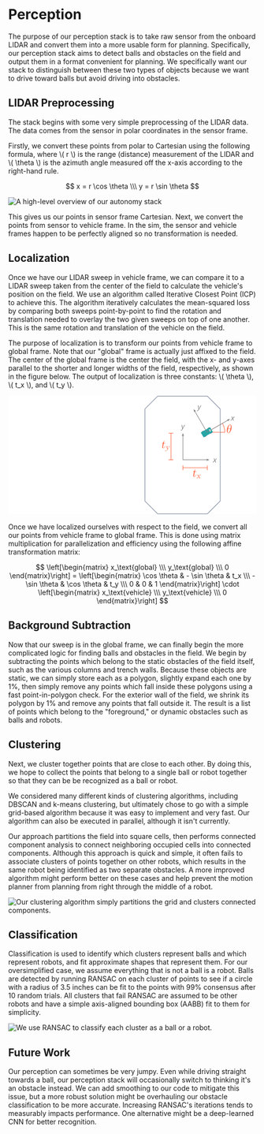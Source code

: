 # Perception #

The purpose of our perception stack is to take raw sensor from the onboard LIDAR and convert them into a more usable
form for planning. Specifically, our perception stack aims to detect balls and obstacles on the field and output them in
a format convenient for planning. We specifically want our stack to distinguish between these two types of objects
because we want to drive toward balls but avoid driving into obstacles.


## LIDAR Preprocessing ##

The stack begins with some very simple preprocessing of the LIDAR data. The data comes from the sensor in polar
coordinates in the sensor frame.

Firstly, we convert these points from polar to Cartesian using the following formula, where \\( r \\) is the range
(distance) measurement of the LIDAR and \\( \theta \\) is the azimuth angle measured off the x-axis according to the
right-hand rule.

$$ x = r \cos \theta \\\ y = r \sin \theta $$

![A high-level overview of our autonomy stack](img/polar-to-cartesian.svg)

This gives us our points in sensor frame Cartesian. Next, we convert the points from sensor to vehicle frame. In the
sim, the sensor and vehicle frames happen to be perfectly aligned so no transformation is needed.


## Localization ##

Once we have our LIDAR sweep in vehicle frame, we can compare it to a LIDAR sweep taken from the center of the field to
calculate the vehicle's position on the field. We use an algorithm called Iterative Closest Point (ICP) to achieve this.
The algorithm iteratively calculates the mean-squared loss by comparing both sweeps point-by-point to find the rotation
and translation needed to overlay the two given sweeps on top of one another. This is the same rotation and translation
of the vehicle on the field.

The purpose of localization is to transform our points from vehicle frame to global frame. Note that our "global" frame
is actually just affixed to the field. The center of the global frame is the center the field, with the x- and y-axes
parallel to the shorter and longer widths of the field, respectively, as shown in the figure below. The output of
localization is three constants: \\( \theta \\), \\( t_x \\), and \\( t_y \\).

![The coordinate frames we used](img/coordinate-frames.svg)

Once we have localized ourselves with respect to the field, we convert all our points from vehicle frame to global
frame. This is done using matrix multiplication for parallelization and efficiency using the following affine
transformation matrix:


$$ \left[\begin{matrix} x_\text{global} \\\ y_\text{global} \\\ 0 \end{matrix}\right] =
\left[\begin{matrix} \cos \theta & - \sin \theta & t_x \\\ - \sin \theta & \cos \theta & t_y \\\ 0 & 0 & 1 \end{matrix}\right]
\cdot \left[\begin{matrix} x_\text{vehicle} \\\ y_\text{vehicle} \\\ 0 \end{matrix}\right] $$


## Background Subtraction ##

Now that our sweep is in the global frame, we can finally begin the more complicated logic for finding balls and
obstacles in the field. We begin by subtracting the points which belong to the static obstacles of the field itself,
such as the various columns and trench walls. Because these objects are static, we can simply store each as a polygon,
slightly expand each one by 1%, then simply remove any points which fall inside these polygons using a fast
point-in-polygon check. For the exterior wall of the field, we shrink its polygon by 1% and remove any points that fall
outside it. The result is a list of points which belong to the "foreground," or dynamic obstacles such as balls and
robots.


## Clustering ##

Next, we cluster together points that are close to each other. By doing this, we hope to collect the points that belong
to a single ball or robot together so that they can be be recognized as a ball or robot.

We considered many different kinds of clustering algorithms, including DBSCAN and k-means clustering, but ultimately
chose to go with a simple grid-based algorithm because it was easy to implement and very fast. Our algorithm can also be
executed in parallel, although it isn't currently.

Our approach partitions the field into square cells, then performs connected component analysis to connect neighboring
occupied cells into connected components. Although this approach is quick and simple, it often fails to associate
clusters of points together on other robots, which results in the same robot being identified as two separate obstacles.
A more improved algorithm might perform better on these cases and help prevent the motion planner from planning from
right through the middle of a robot.

![Our clustering algorithm simply partitions the grid and clusters connected components.](img/clustering.svg)


## Classification ##

Classification is used to identify which clusters represent balls and which represent robots, and fit approximate shapes
that represent them. For our oversimplified case, we assume everything that is not a ball is a robot. Balls are detected
by running RANSAC on each cluster of points to see if a circle with a radius of 3.5 inches can be fit to the points with
99% consensus after 10 random trials. All clusters that fail RANSAC are assumed to be other robots and have a simple
axis-aligned bounding box (AABB) fit to them for simplicity.

![We use RANSAC to classify each cluster as a ball or a robot.](img/classification.svg)


## Future Work ##
Our perception can sometimes be very jumpy. Even while driving straight towards a ball, our perception stack will
occasionally switch to thinking it's an obstacle instead. We can add smoothing to our code to mitigate this issue, but a
more robust solution might be overhauling our obstacle classification to be more accurate. Increasing RANSAC's
iterations tends to measurably impacts performance. One alternative might be a deep-learned CNN for better recognition.

